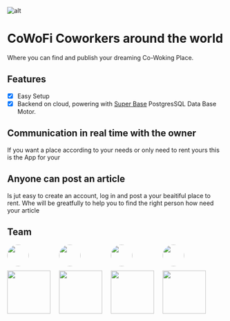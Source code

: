 ![alt](https://avatars.githubusercontent.com/u/111164352?s=200&v=4)

# CoWoFi Coworkers around the world

Where you can find and publish your dreaming Co-Woking Place.

## Features

- [x] Easy Setup
- [x] Backend on cloud, powering with [Super Base](https://supabase.com/database) PostgresSQL Data Base Motor.

## Communication in real time with the owner

If you want a place according to your needs or only need to rent yours this is the App for your

## Anyone can post an article

Is jut easy to create an account, log in and post a your beaitiful place to rent.
Whe will be greatfully to help you to find the right person how need your article

## Team

<div style="display:flex; gap:20px;" >
        <div >
            <a href="https://github.com/itsalb3rt" target="__blank" style="display:flex; flex-direction:column; align-content:center; text-align:center; gap:10px;" >
                <img src="https://avatars.githubusercontent.com/u/35310226?v=4" width="50"  style="border-radius:50%;"/>
                <img src="https://img.shields.io/badge/Vue.js-35495E?style=for-the-badge&logo=vue.js&logoColor=4FC08D" width=100 />
            </a>
        </div>
         <div >
            <a href="https://github.com/chakrihacker" target="__blank" style="display:flex; flex-direction:column; align-content:center; text-align:center; gap:10px;">
                <img src="https://avatars.githubusercontent.com/u/5210019?v=4" width="50"  style="border-radius:50%;"/>
                <img src="https://img.shields.io/badge/JavaScript-F7DF1E?style=for-the-badge&logo=javascript&logoColor=black" width=100 />
            </a>
        </div>
        <div >
            <a href="https://github.com/rafieltq" target="__blank" style="display:flex; flex-direction:column; align-content:center; text-align:center; gap:10px;" >
                <img src="https://avatars.githubusercontent.com/u/44907530?v=4" width="50"  style="border-radius:50%;"/>
                <img src="https://img.shields.io/badge/Figma-F24E1E?style=for-the-badge&logo=figma&logoColor=white" width=100 />
            </a>
        </div>
            <div >
            <a href="https://github.com/pcabreram1234" target="__blank" style="display:flex; flex-direction:column; align-content:center; text-align:center; gap:10px;" >
                <img src="https://avatars.githubusercontent.com/u/77460748?v=4" width="50"  style="border-radius:50%;"/>
                <img src="https://img.shields.io/badge/Notion-000000?style=for-the-badge&logo=notion&logoColor=white" width=100 />
            </a>
        </div>
        
 </div>
